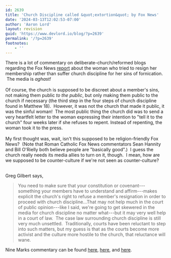 ```yaml
---
id: 2639
title: 'Church Discipline called &quot;extortion&quot; by Fox News'
date: '2024-03-13T12:02:53-07:00'
author: 'Aaron Lord'
layout: revision
guid: 'https://www.devlord.io/blog/?p=2639'
permalink: '/?p=2639'
footnotes:
    - ''
---
```


<div>There is a lot of commentary on deliberate-church/reformed blogs regarding the Fox News <a href="http://www.foxnews.com/story/0,2933,469928,00.html">report</a> about the woman who tried to resign her membership rather than suffer church discipline for her sins of fornication.  The media is <span class="Apple-style-span" style="font-style:italic;">aghast!</span></div>

<div><br /></div>

<div><span class="Apple-style-span" style="font-style:italic;"><span class="Apple-style-span" style="font-style:normal;">Of course, the church is supposed to be discreet about a member's sins, not making them public </span>to the public<span class="Apple-style-span" style="font-style:normal;">, but only making them public to the church if necessary (the third step in the four steps of church discipline found in Matthew 18).  However, it was not the church that made it public, it was the sinful woman!  The most public thing the church did was to send a very heartfelt letter to the woman expressing their intention to "tell it to the church" four weeks later if she refuses to repent. Instead of repenting, the woman took it to the press.</span></span></div>

<div><br /></div>

<div>My first thought was, wait, isn't this supposed to be religion-friendly Fox News?  (Note that Roman Catholic Fox News commentators Sean Hannity and Bill O'Rielly both believe people are "basically good".)  I guess the church really needs its media allies to turn on it, though.  I mean, how are we supposed to be counter-culture if we're not seen as counter-culture?</div>

<div><br /></div>

Greg Gilbert says,

<blockquote><div>You need to make sure that your constitution or covenant---something your members have to understand and affirm---makes explicit the church's right to refuse a member's resignation in order to proceed with church discipline...That may not help much in the court of public opinion---like I said, we're going to get skewered in the media for church discipline no matter what---but it may very well help in a court of law.  The case law surrounding church discipline is still very much unsettled.  Traditionally, courts have been reluctant to step into such matters, but my guess is that as the courts become more activist and the culture more hostile to the church, that reluctance will wane.</div></blockquote>

Nine Marks commentary can be found <a href="http://blog.9marks.org/2008/12/church-discipli.html">here</a>, <a href="http://blog.9marks.org/2008/12/outrage--church.html">here</a>, and <a href="http://blog.9marks.org/2008/12/update-church-e.html">here</a>.

<div class="blogger-post-footer"></div>